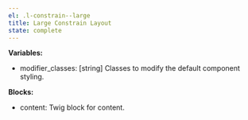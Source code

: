 ```yaml
---
el: .l-constrain--large
title: Large Constrain Layout
state: complete
---
```


__Variables:__
* modifier_classes: [string] Classes to modify the default component styling.

__Blocks:__
* content: Twig block for content.
